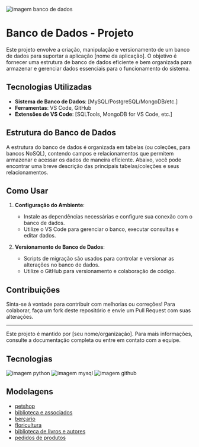 ![imagem banco de dados](https://media.istockphoto.com/id/1399944678/pt/foto/multiple-database-is-placed-on-relational-database-tables-with-server-room-and-datacenter.jpg?s=612x612&w=0&k=20&c=mp6OEm_C7xGIKiZ69LjiTWsCTkD6CVT_0LNHiLZwkN8=)

# Banco de Dados - Projeto

Este projeto envolve a criação, manipulação e versionamento de um banco de dados para suportar a aplicação [nome da aplicação]. O objetivo é fornecer uma estrutura de banco de dados eficiente e bem organizada para armazenar e gerenciar dados essenciais para o funcionamento do sistema.

## Tecnologias Utilizadas

- **Sistema de Banco de Dados**: [MySQL/PostgreSQL/MongoDB/etc.]
- **Ferramentas**: VS Code, GitHub
- **Extensões de VS Code**: [SQLTools, MongoDB for VS Code, etc.]

## Estrutura do Banco de Dados

A estrutura do banco de dados é organizada em tabelas (ou coleções, para bancos NoSQL), contendo campos e relacionamentos que permitem armazenar e acessar os dados de maneira eficiente. Abaixo, você pode encontrar uma breve descrição das principais tabelas/coleções e seus relacionamentos.

## Como Usar

1. **Configuração do Ambiente**: 
   - Instale as dependências necessárias e configure sua conexão com o banco de dados.
   - Utilize o VS Code para gerenciar o banco, executar consultas e editar dados.
   
2. **Versionamento de Banco de Dados**:
   - Scripts de migração são usados para controlar e versionar as alterações no banco de dados.
   - Utilize o GitHub para versionamento e colaboração de código.

## Contribuições

Sinta-se à vontade para contribuir com melhorias ou correções! Para colaborar, faça um fork deste repositório e envie um Pull Request com suas alterações.

---

Este projeto é mantido por [seu nome/organização]. Para mais informações, consulte a documentação completa ou entre em contato com a equipe.

## Tecnologias

![imagem python](./imagens/icons8-python-48.png)
![imagem mysql](./imagens/icons8-mysql-48.png)
![imagem github](./imagens/icons8-github-50.png)

## Modelagens

- [petshop](./Modelagens/petshop/petshop.md)
- [biblioteca e associados](./Modelagens/biblioteca%20e%20associados/bibliotecaAsso.md)
- [berçario](./Modelagens/berçario/berçario.md)
- [floricultura](./Modelagens/floricultura/floricultura.md)
- [biblioteca de livros e autores](./Modelagens/biblioteca%20de%20livros%20e%20autores/biblioteca%20de%20livros%20e%20autores.md)
- [pedidos de produtos](./Modelagens/pedidos%20de%20produtos/pedidos.md)